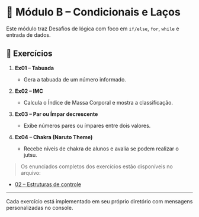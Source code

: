 # 📘 Módulo B – Condicionais e Laços

Este módulo traz Desafios de lógica com foco em `if/else`, `for`, `while` e entrada de dados.

## 📂 Exercícios

1. **Ex01 – Tabuada**
   - Gera a tabuada de um número informado.

2. **Ex02 – IMC**
   - Calcula o Índice de Massa Corporal e mostra a classificação.

3. **Ex03 – Par ou Ímpar decrescente**
   - Exibe números pares ou ímpares entre dois valores.

4. **Ex04 – Chakra (Naruto Theme)**
   - Recebe níveis de chakra de alunos e avalia se podem realizar o jutsu.


> Os enunciados completos dos exercícios estão disponíveis no arquivo:

- [02 – Estruturas de controle](./02-estruturas-controle.md)


---

Cada exercício está implementado em seu próprio diretório com mensagens personalizadas no console.
